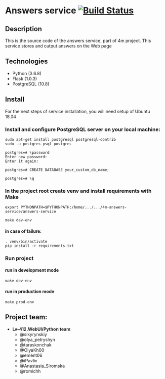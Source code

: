 # Answers service [![Build Status](https://travis-ci.org/lv-412-python/4m-answers-service.svg?branch=develop)](https://travis-ci.org/lv-412-python/4m-answers-service) 
## Description
This is the source code of the answers service, part of 4m project. This service stores and output answers on the Web page

## Technologies
* Python (3.6.8)
* Flask (1.0.3)
* PostgreSQL (10.8)

## Install
For the next steps of service installation, you will need setup of Ubuntu 18.04

### Install and configure PostgreSQL server on your local machine:
```
sudo apt-get install postgresql postgresql-contrib
sudo -u postgres psql postgres

postgres=# \password
Enter new password:
Enter it again:

postgres=# CREATE DATABASE your_custom_db_name;

postgres=# \q
```


### In the project root create venv and install requirements with Make

```
export PYTHONPATH=$PYTHONPATH:/home/.../.../4m-answers-service/answers-service
```
```
make dev-env
```
#### in case of failure:
```
. venv/bin/activate
pip install -r requirements.txt
```

### Run project

#### run in development mode
```
make dev-env
```

#### run in production mode
```
make prod-env
```


## Project team:
* **Lv-412.WebUI/Python team**:
    - @sikyrynskiy
    - @olya_petryshyn
    - @taraskonchak
    - @OlyaKh00
    - @ement06
    - @iPavliv
    - @Anastasia_Siromska
    - @romichh